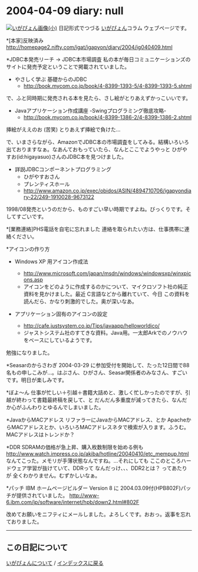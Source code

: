 2004-04-09 diary: null
=====================================================================================================
[![いがぴょん画像(小)](https://igapyon.github.io/diary/images/iga200306s.jpg "いがぴょん")](https://igapyon.github.io/diary/memo/memoigapyon.html) 日記形式でつづる [いがぴょん](https://igapyon.github.io/diary/memo/memoigapyon.html)コラム ウェブページです。

*[本家]反映済み
http://homepage2.nifty.com/igat/igapyon/diary/2004/ig040409.html

*JDBC本発売リーチ → JDBC本市場調査
私の本が毎日コミュニケーションズのサイトに発売予定ということで掲載されていました。

* やさしく学ぶ 基礎からのJDBC
  * http://book.mycom.co.jp/book/4-8399-1393-5/4-8399-1393-5.shtml


で、ふと同時期に発売される本を見たら、さし絵がとりあえずかっこいいです。

* Javaアプリケーション作成講座 -Swingプログラミング徹底攻略-
  * http://book.mycom.co.jp/book/4-8399-1386-2/4-8399-1386-2.shtml

挿絵がええのお (苦笑) とりあえず挿絵で負けた…

で、いまさらながら、AmazonでJDBC本の市場調査をしてみる。結構いろいろ出ておりますなぁ。なあんておもっていたら、なんとここでようやっと ひがやすお(id:higayasuo)さんのJDBC本を見つけました。

* 詳説JDBCコンポーネントプログラミング
  * ひがやすおさん
  * プレンティスホール
  * http://www.amazon.co.jp/exec/obidos/ASIN/4894710706/igapyondiary-22/249-1910028-9673122

1998/08発売というのだから、ものすごい早い時期ですよね。びっくりです。そしてすごいです。



*[業務連絡]PHS電話を自宅に忘れました
連絡を取られたい方は、仕事携帯に連絡ください。

*アイコンの作り方

* Windows XP 用アイコン作成法
  * http://www.microsoft.com/japan/msdn/windows/windowsxp/winxpicons.asp
  * アイコンをどのように作成するのかについて、マイクロソフト社の純正資料を見かけました。最近 C言語などから離れていて、今日 この資料を読んだら、かなり刺激的でした。奥が深いなあ。



* アプリケーション固有のアイコンの設定
  * http://cafe.justsystem.co.jp/Tips/javaapp/helloworldico/
  * ジャストシステム社のすてきな資料。Java用。一太郎Arkでのノウハウをベースにしているようです。

勉強になりました。

*Seasarのからさわぎ
2004-03-29 に参加受付を開始して、たった12日間で88名もの申しこみが…。はぶさん、ひがさん、Seasar関係者のみなさん、すごいです。明日が楽しみです。

*ぼよ～ん
仕事が忙しい＋引越＋書籍大詰めと、激しく忙しかったのですが、引越が終わって書籍最終稿を戻して、と だんだん多重度が減ってきたら、なんだか心がふんわりとゆるんでしまいました。

*JavaからMACアドレス
リファラーにJavaからMACアドレス、とか ApacheからMACアドレスとか、いろいろMACアドレスネタで検索が入ります。ふうむ。MACアドレスはトレンドか？

*DDR SDRAMの価格が急上昇、購入枚数制限を始める例も 
http://www.watch.impress.co.jp/akiba/hotline/20040410/etc_mempup.html
なんてこった。メモリが手薄状態なんですね。…それにしても ここのところハードウェア学習が抜けていて、DDRって なんだっけ、、、DDR2とは？ ってあたりが 全くわかりません。むずかしいなぁ。

*パッチ
IBM ホームページビルダー Version 8 に 2004.03.09付(HPB802F)パッチが提供されていました。
http://www-6.ibm.com/jp/software/internet/hpb/down2.html#802F

改めてお願いをニフティにメールしました。よろしくです。おおっ。返事を忘れておりました。


----------------------------------------------------------------------------------------------------

## この日記について
[いがぴょんについて](https://igapyon.github.io/diary/memo/memoigapyon.html) / [インデックスに戻る](https://igapyon.github.io/diary/idxall.html)
